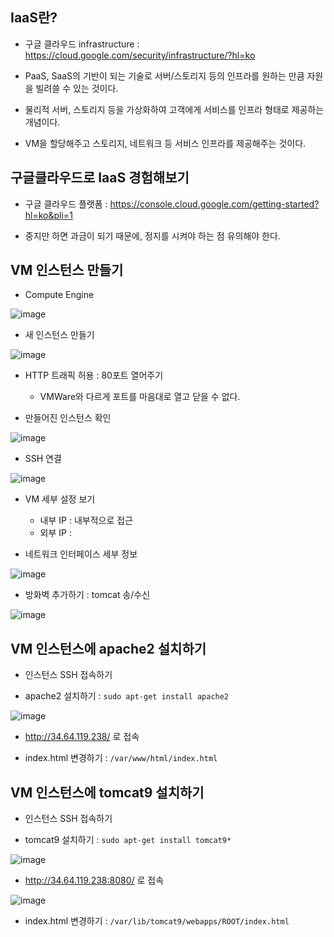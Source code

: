 

## IaaS란?
- 구글 클라우드 infrastructure : https://cloud.google.com/security/infrastructure/?hl=ko

- PaaS, SaaS의 기반이 되는 기술로 서버/스토리지 등의 인프라를 원하는 만큼 자원을 빌려쓸 수 있는 것이다. 

- 물리적 서버, 스토리지 등을 가상화하여 고객에게 서비스를 인프라 형태로 제공하는 개념이다.

- VM을 할당해주고 스토리지, 네트워크 등 서비스 인프라를 제공해주는 것이다. 


## 구글클라우드로 IaaS 경험해보기

- 구글 클라우드 플랫폼 : https://console.cloud.google.com/getting-started?hl=ko&pli=1

- 중지만 하면 과금이 되기 때문에, 정지를 시켜야 하는 점 유의해야 한다.


## VM 인스턴스 만들기

- Compute Engine

![image](https://user-images.githubusercontent.com/77392444/114482494-a29df400-9c41-11eb-8993-b7c52cf663f2.png)

- 새 인스턴스 만들기

![image](https://user-images.githubusercontent.com/77392444/114482737-0d4f2f80-9c42-11eb-8102-bb574e7e44d7.png)

- HTTP 트래픽 허용 : 80포트 열어주기
  - VMWare와 다르게 포트를 마음대로 열고 닫을 수 없다. 

- 만들어진 인스턴스 확인

![image](https://user-images.githubusercontent.com/77392444/114483288-0bd23700-9c43-11eb-900b-4cd47c219051.png)

- SSH 연결

![image](https://user-images.githubusercontent.com/77392444/114483363-2b695f80-9c43-11eb-8767-56c5148a8170.png)

- VM 세부 설정 보기

  - 내부 IP : 내부적으로 접근
  - 외부 IP : 

- 네트워크 인터페이스 세부 정보

![image](https://user-images.githubusercontent.com/77392444/114483493-68355680-9c43-11eb-88f8-0d73dc51d178.png)

- 방화벽 추가하기 : tomcat 송/수신

![image](https://user-images.githubusercontent.com/77392444/114483926-37a1ec80-9c44-11eb-82dd-a894341dc80d.png)


## VM 인스턴스에 apache2 설치하기

- 인스턴스 SSH 접속하기

- apache2 설치하기 : `sudo apt-get install apache2`

![image](https://user-images.githubusercontent.com/77392444/114484317-f231ef00-9c44-11eb-98af-94c746d1a21b.png)

- http://34.64.119.238/ 로 접속

- index.html 변경하기 : `/var/www/html/index.html`


## VM 인스턴스에 tomcat9 설치하기

- 인스턴스 SSH 접속하기

- tomcat9 설치하기 : `sudo apt-get install tomcat9*`

![image](https://user-images.githubusercontent.com/77392444/114485333-b8fa7e80-9c46-11eb-8ee5-b70b246e2849.png)

- http://34.64.119.238:8080/ 로 접속

![image](https://user-images.githubusercontent.com/77392444/114485625-358d5d00-9c47-11eb-8ecb-4ad9dc497ce9.png)

- index.html 변경하기 : `/var/lib/tomcat9/webapps/ROOT/index.html`
